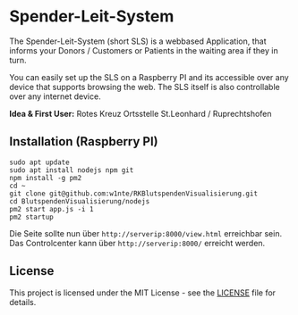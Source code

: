 # Spender-Leit-System

The Spender-Leit-System (short SLS) is a webbased Application, that informs your Donors / Customers or Patients in the
waiting area if they in turn. 

You can easily set up the SLS on a Raspberry PI and its accessible over any device that supports browsing the web.
The SLS itself is also controllable over any internet device.

**Idea & First User:** Rotes Kreuz Ortsstelle St.Leonhard / Ruprechtshofen 

## Installation (Raspberry PI)

```
sudo apt update
sudo apt install nodejs npm git
npm install -g pm2
cd ~
git clone git@github.com:w1nte/RKBlutspendenVisualisierung.git
cd BlutspendenVisualisierung/nodejs
pm2 start app.js -i 1
pm2 startup
```

Die Seite sollte nun über ```http://serverip:8000/view.html``` erreichbar sein.
Das Controlcenter kann über ```http://serverip:8000/``` erreicht werden.

## License
This project is licensed under the MIT License - see the [LICENSE](LICENSE) file for details.